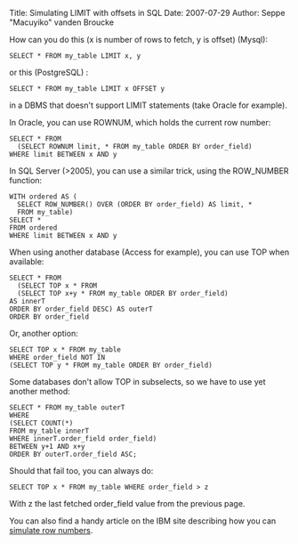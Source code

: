Title: Simulating LIMIT with offsets in SQL
Date: 2007-07-29
Author: Seppe "Macuyiko" vanden Broucke

How can you do this (x is number of rows to fetch, y is offset) (Mysql):  
    SELECT * FROM my_table LIMIT x, y
or this (PostgreSQL) :      SELECT * FROM my_table LIMIT x OFFSET y
in a DBMS that doesn't support LIMIT statements (take Oracle for example).  
In Oracle, you can use ROWNUM, which holds the current row number:  
    SELECT * FROM        (SELECT ROWNUM limit, * FROM my_table ORDER BY order_field)      WHERE limit BETWEEN x AND y
In SQL Server (>2005), you can use a similar trick, using the ROW_NUMBER function:  
    WITH ordered AS (        SELECT ROW_NUMBER() OVER (ORDER BY order_field) AS limit, *        FROM my_table)      SELECT *      FROM ordered      WHERE limit BETWEEN x AND y  When using another database (Access for example), you can use TOP when available:  
    SELECT * FROM        (SELECT TOP x * FROM        (SELECT TOP x+y * FROM my_table ORDER BY order_field)      AS innerT      ORDER BY order_field DESC) AS outerT      ORDER BY order_fieldOr, another option:      SELECT TOP x * FROM my_table      WHERE order_field NOT IN      (SELECT TOP y * FROM my_table ORDER BY order_field)
Some databases don't allow TOP in subselects, so we have to use yet another method:  
    SELECT * FROM my_table outerT      WHERE      (SELECT COUNT(*)      FROM my_table innerT      WHERE innerT.order_field order_field)      BETWEEN y+1 AND x+y      ORDER BY outerT.order_field ASC;
Should that fail too, you can always do:      SELECT TOP x * FROM my_table WHERE order_field > z
With z the last fetched order_field value from the previous page.  You can also find a handy article on the IBM site describing how you can [simulate row numbers](http://www-1.ibm.com/support/docview.wss?rs=64&uid=swg27005359).  
